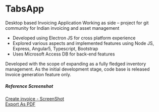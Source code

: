 # TabsApp
Desktop based Invoicing Application
Working as side – project for git community for Indian invoicing and asset management
* Developed using Electron JS for cross platform experience
* Explored various aspects and implemented features using Node JS, Express, Angular5, Typescript,
Bootstrap
* Uses Microsoft Access DB for back-end features

Developed with the scope of expanding as a fully fledged inventory management. As the initial development stage, code base is released
Invoice generation feature only.<br>
##### Reference Screenshot
[Create invoice - ScreenShot](//imgur.com/vlKKSxi)<br>
[Export As PDF](//imgur.com/8qvr0c5)
